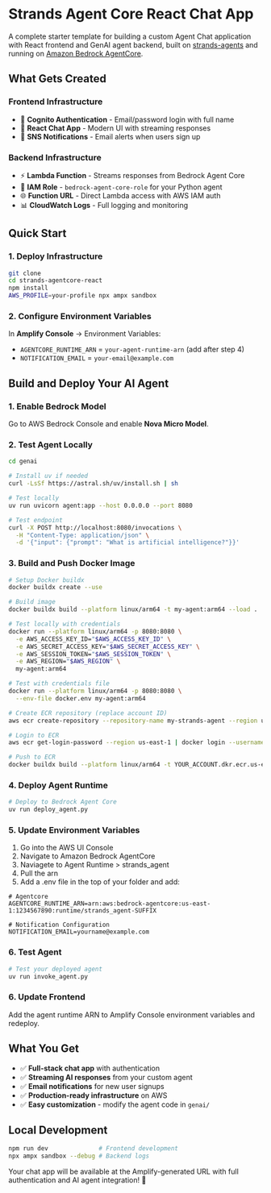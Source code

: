 # Strands Agent Core React Chat App

A complete starter template for building a custom Agent Chat application with React frontend and GenAI agent backend, built on [strands-agents](https://strandsagents.com/latest/) and running on [Amazon Bedrock AgentCore](https://aws.amazon.com/bedrock/agentcore/).

## What Gets Created

### **Frontend Infrastructure**
- 🔐 **Cognito Authentication** - Email/password login with full name
- 💬 **React Chat App** - Modern UI with streaming responses
- 📧 **SNS Notifications** - Email alerts when users sign up

### **Backend Infrastructure**  
- ⚡ **Lambda Function** - Streams responses from Bedrock Agent Core
- 🔑 **IAM Role** - `bedrock-agent-core-role` for your Python agent
- 🌐 **Function URL** - Direct Lambda access with AWS IAM auth
- 📊 **CloudWatch Logs** - Full logging and monitoring

## Quick Start

### **1. Deploy Infrastructure**
```bash
git clone 
cd strands-agentcore-react
npm install
AWS_PROFILE=your-profile npx ampx sandbox
```

### **2. Configure Environment Variables**
In **Amplify Console** → Environment Variables:
- `AGENTCORE_RUNTIME_ARN` = `your-agent-runtime-arn` (add after step 4)
- `NOTIFICATION_EMAIL` = `your-email@example.com`


## Build and Deploy Your AI Agent

### **1. Enable Bedrock Model**
Go to AWS Bedrock Console and enable **Nova Micro Model**.

### **2. Test Agent Locally**
```bash
cd genai

# Install uv if needed
curl -LsSf https://astral.sh/uv/install.sh | sh

# Test locally
uv run uvicorn agent:app --host 0.0.0.0 --port 8080

# Test endpoint
curl -X POST http://localhost:8080/invocations \
  -H "Content-Type: application/json" \
  -d '{"input": {"prompt": "What is artificial intelligence?"}}'
```

### **3. Build and Push Docker Image**
```bash
# Setup Docker buildx
docker buildx create --use

# Build image
docker buildx build --platform linux/arm64 -t my-agent:arm64 --load .

# Test locally with credentials
docker run --platform linux/arm64 -p 8080:8080 \
  -e AWS_ACCESS_KEY_ID="$AWS_ACCESS_KEY_ID" \
  -e AWS_SECRET_ACCESS_KEY="$AWS_SECRET_ACCESS_KEY" \
  -e AWS_SESSION_TOKEN="$AWS_SESSION_TOKEN" \
  -e AWS_REGION="$AWS_REGION" \
  my-agent:arm64

# Test with credentials file
docker run --platform linux/arm64 -p 8080:8080 \
  --env-file docker.env my-agent:arm64

# Create ECR repository (replace account ID)
aws ecr create-repository --repository-name my-strands-agent --region us-east-1

# Login to ECR
aws ecr get-login-password --region us-east-1 | docker login --username AWS --password-stdin YOUR_ACCOUNT.dkr.ecr.us-east-1.amazonaws.com

# Push to ECR
docker buildx build --platform linux/arm64 -t YOUR_ACCOUNT.dkr.ecr.us-east-1.amazonaws.com/my-strands-agent:latest --push .
```

### **4. Deploy Agent Runtime**
```bash
# Deploy to Bedrock Agent Core
uv run deploy_agent.py

```
### **5. Update Environment Variables**
1. Go into the AWS UI Console
2. Navigate to Amazon Bedrock AgentCore
3. Naviagete to Agent Runtime > strands_agent
4. Pull the arn
5. Add a .env file in the top of your folder and add:

```
# Agentcore
AGENTCORE_RUNTIME_ARN=arn:aws:bedrock-agentcore:us-east-1:1234567890:runtime/strands_agent-SUFFIX

# Notification Configuration
NOTIFICATION_EMAIL=yourname@example.com
```

### **6. Test Agent**
```bash
# Test your deployed agent
uv run invoke_agent.py
```

### **6. Update Frontend**
Add the agent runtime ARN to Amplify Console environment variables and redeploy.

## What You Get

- ✅ **Full-stack chat app** with authentication
- ✅ **Streaming AI responses** from your custom agent  
- ✅ **Email notifications** for new user signups
- ✅ **Production-ready infrastructure** on AWS
- ✅ **Easy customization** - modify the agent code in `genai/`

## Local Development

```bash
npm run dev              # Frontend development
npx ampx sandbox --debug # Backend logs
```

Your chat app will be available at the Amplify-generated URL with full authentication and AI agent integration! 🚀